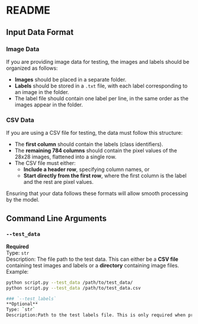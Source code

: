 

# README

## Input Data Format

### Image Data
If you are providing image data for testing, the images and labels should be organized as follows:
- **Images** should be placed in a separate folder.
- **Labels** should be stored in a `.txt` file, with each label corresponding to an image in the folder.
- The label file should contain one label per line, in the same order as the images appear in the folder.

### CSV Data
If you are using a CSV file for testing, the data must follow this structure:
- The **first column** should contain the labels (class identifiers).
- The **remaining 784 columns** should contain the pixel values of the 28x28 images, flattened into a single row.
- The CSV file must either:
  - **Include a header row**, specifying column names, or
  - **Start directly from the first row**, where the first column is the label and the rest are pixel values.

Ensuring that your data follows these formats will allow smooth processing by the model.

## Command Line Arguments

### `--test_data`
**Required**  
Type: `str`  
Description: The file path to the test data. This can either be a **CSV file** containing test images and labels or a **directory** containing image files.  
Example:  
```bash
python script.py --test_data /path/to/test_data/
python script.py --test_data /path/to/test_data.csv

### `--test_labels`
**Optional**
Type: `str`
Description:Path to the test labels file. This is only required when providing a directory of images as test data.
